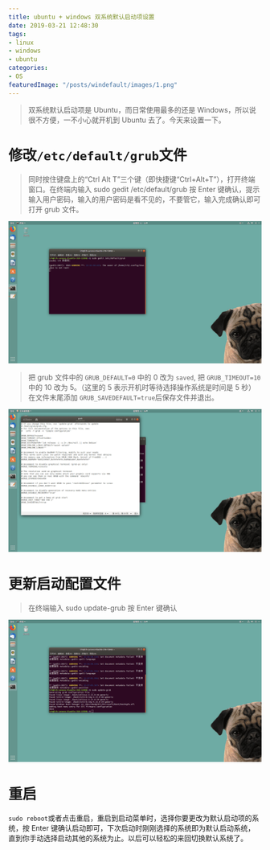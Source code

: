 ```yaml
---
title: ubuntu + windows 双系统默认启动项设置
date: 2019-03-21 12:48:30
tags:
- linux
- windows
- ubuntu
categories: 
- OS
featuredImage: "/posts/windefault/images/1.png"
---
```


> 双系统默认启动项是 Ubuntu，而日常使用最多的还是 Windows，所以说很不方便，一不小心就开机到 Ubuntu 去了。今天来设置一下。

<!--more-->
# 修改`/etc/default/grub`文件
> 同时按住键盘上的“Ctrl Alt T”三个键（即快捷键“Ctrl+Alt+T”），打开终端窗口。在终端内输入 sudo gedit /etc/default/grub  按 Enter 键确认，提示输入用户密码，输入的用户密码是看不见的，不要管它，输入完成确认即可打开 grub 文件。

![](images/1.png)

> 把 grub 文件中的 `GRUB_DEFAULT=0` 中的 0 改为 `saved`, 把 `GRUB_TIMEOUT=10` 中的 10 改为 5。（这里的 5 表示开机时等待选择操作系统是时间是 5 秒）  
在文件末尾添加 `GRUB_SAVEDEFAULT=true`后保存文件并退出。

![](images/2.png)

# 更新启动配置文件
> 在终端输入 sudo update-grub 按 Enter 键确认 

![](images/3.png)

# 重启
`sudo reboot`或者点击重启，重启到启动菜单时，选择你要更改为默认启动项的系统，按 Enter 键确认启动即可，下次启动时刚刚选择的系统即为默认启动系统，直到你手动选择启动其他的系统为止。以后可以轻松的来回切换默认系统了。

